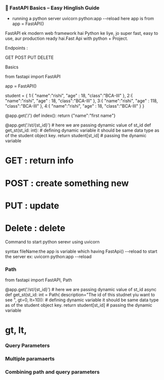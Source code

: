 ### 🚀 FastAPI Basics – Easy Hinglish Guide



- running a python server
    uvicorn python:app --reload
    here app is from 
        app = FastAPI()

FastAPI ek modern web framework hai Python ke liye, jo super fast, easy to use, aur production ready hai.Fast Api with python + Project.


Endpoints : 

GET
POST
PUT
DELETE

Basics

from fastapi import FastAPI

app = FastAPI()


student = {
    1:{
        "name":"rishi",
        "age" : 18,
        "class":"BCA-III"
    },
    2:{
        "name":"rishi",
        "age" : 18,
        "class":"BCA-III"
    },
    3:{
        "name":"rishi",
        "age" : 118,
        "class":"BCA-III"
    },
    4:{
        "name":"rishi",
        "age" : 18,
        "class":"BCA-III"
    }
}

@app.get('/')
def index():
    return {"name":"first name"} 


@app.get('/st/{st_id}') # here we are passing dynamic value of st_id
def get_st(st_id: int): # defining dynamic variable it should be same data type as of the student object key.
    return student[st_id] # passing the dynamic variable

# GET : return info
# POST : create something new
# PUT : update
# Delete : delete


Command to start python serevr using uvicorn

 syntax       fileName:the app is variable which having FastApi() --reload to start the server
 ex:                 uvicorn python:app --reload

### Path

from fastapi import FastAPI, Path



@app.get('/st/{st_id}') # here we are passing dynamic value of st_id
async def get_st(st_id: int = Path( description="The id of this studnet yiu want to see ", gt=0, lt=10)): # defining dynamic variable it should be same data type as of the student object key.
    return student[st_id] # passing the dynamic variable


# gt, lt, 


### Query Parameters


### Multiple paramaerts 


### Combining path and query parameters
